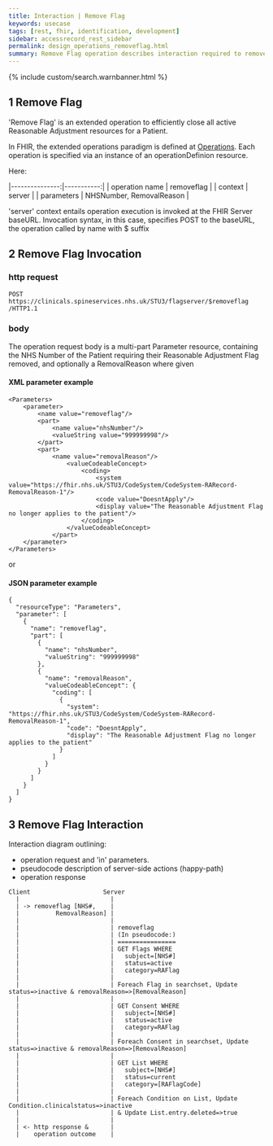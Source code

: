```yaml
---
title: Interaction | Remove Flag
keywords: usecase
tags: [rest, fhir, identification, development]
sidebar: accessrecord_rest_sidebar
permalink: design_operations_removeflag.html
summary: Remove Flag operation describes interaction required to remove (soft delete) a Reasonable Adjustment Flag entirely, including all Adjustments, Impairments and Consents on Spine via the FHIR&reg; Reasonable Adjustments API
---
```

{% include custom/search.warnbanner.html %}

## 1 Remove Flag ##

'Remove Flag' is an extended operation to efficiently close all active Reasonable Adjustment resources for a Patient.

In FHIR, the extended operations paradigm is defined at [Operations](http://hl7.org/fhir/operations.html). Each operation is specified via an instance of an operationDefinion resource.

Here:

|---------------:|-----------:|
| operation name | removeflag |
| context        | server     |
| parameters     | NHSNumber, RemovalReason |

'server' context entails operation execution is invoked at the FHIR Server baseURL. Invocation syntax, in this case, specifies POST to the baseURL, the operation called by name with $ suffix

## 2 Remove Flag Invocation ##

### http request ###
```
POST https://clinicals.spineservices.nhs.uk/STU3/flagserver/$removeflag /HTTP1.1
```
### body ###
The operation request body is a multi-part Parameter resource, containing the NHS Number of the Patient requiring their Reasonable Adjustment Flag removed, and optionally a RemovalReason where given

#### XML parameter example ####
```
<Parameters>
    <parameter>
        <name value="removeflag"/>
        <part>
            <name value="nhsNumber"/>
            <valueString value="999999998"/>
        </part>
        <part>
            <name value="removalReason"/>
                <valueCodeableConcept>
                    <coding>
                        <system value="https://fhir.nhs.uk/STU3/CodeSystem/CodeSystem-RARecord-RemovalReason-1"/>
                        <code value="DoesntApply"/>
                        <display value="The Reasonable Adjustment Flag no longer applies to the patient"/>
                    </coding>
                </valueCodeableConcept>
            </part>
    </parameter>
</Parameters>
```
or 

#### JSON parameter example ####

```
{
  "resourceType": "Parameters",
  "parameter": [
    {
      "name": "removeflag",
      "part": [
        {
          "name": "nhsNumber",
          "valueString": "999999998"
        },
        {
          "name": "removalReason",
          "valueCodeableConcept": {
            "coding": [
              {
                "system": "https://fhir.nhs.uk/STU3/CodeSystem/CodeSystem-RARecord-RemovalReason-1",
                "code": "DoesntApply",
                "display": "The Reasonable Adjustment Flag no longer applies to the patient"
              }
            ]
          }
        }
      ]
    }
  ]
}
```

## 3 Remove Flag Interaction ##

Interaction diagram outlining:
* operation request and 'in' parameters.
* pseudocode description of server-side actions (happy-path) 
* operation response

```
Client                    Server
  |                         |
  | -> removeflag [NHS#,    |
  |          RemovalReason] |
  |                         |
  |                         | removeflag 
  |                         | (In pseudocode:)
  |                         | ================
  |                         | GET Flags WHERE
  |                         | 	subject=[NHS#]
  |                         | 	status=active
  |                         | 	category=RAFlag
  |                         | 
  |                         | Foreach Flag in searchset, Update status=>inactive & removalReason=>[RemovalReason] 
  |                         | 
  |                         | GET Consent WHERE
  |                         | 	subject=[NHS#]
  |                         | 	status=active
  |                         | 	category=RAFlag
  |                         | 
  |                         | Foreach Consent in searchset, Update status=>inactive & removalReason=>[RemovalReason] 
  |                         | 
  |                         | GET List WHERE
  |                         | 	subject=[NHS#]
  |                         | 	status=current
  |                         | 	category=[RAFlagCode]
  |                         | 
  |                         | Foreach Condition on List, Update Condition.clinicalstatus=>inactive 
  |                         | & Update List.entry.deleted=>true 
  |                         | 
  | <- http response &      |
  |    operation outcome    |   
```


